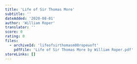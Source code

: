 ```yaml
---
title: 'Life of Sir Thomas More'
subtitle: ''
dateAdded: '2020-08-01'
author: 'William Roper'
translator: ''
score: 0
rating: 0
files:
  - archiveId: 'lifeofsirthomasm00ropeuoft'
    pdfFile: 'Life of Sir Thomas More by William Roper.pdf'
storeLinks: []
---
```



